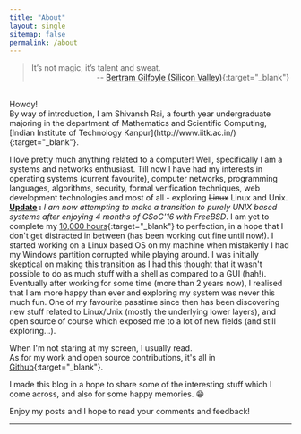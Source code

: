 ```yaml
---
title: "About"
layout: single
sitemap: false
permalink: /about
---
```


> It’s not magic, it’s talent and sweat.<br>&emsp;&emsp;&emsp;&emsp;&emsp;&emsp;&emsp;&emsp; -- [Bertram Gilfoyle (Silicon Valley)](https://youtu.be/2-OQhot_ml0){:target="_blank"}

<br>
Howdy!<br>
By way of introduction, I am Shivansh Rai, a fourth year undergraduate majoring in the department of Mathematics and Scientific Computing, [Indian Institute of Technology Kanpur](http://www.iitk.ac.in/){:target="_blank"}.

I love pretty much anything related to a computer! Well, specifically I am a systems and networks enthusiast. Till now I have had my interests in operating systems (current favourite), computer networks, programming languages, algorithms, security, formal verification techniques, web development technologies and most of all - exploring ~~Linux~~ Linux and Unix. **<u>Update</u> :** _I am now attempting to make a transition to purely UNIX based systems after enjoying 4 months of GSoC'16 with FreeBSD_. I am yet to complete my [10,000 hours](http://www.wisdomgroup.com/blog/10000-hours-of-practice/){:target="_blank"} to perfection, in a hope that I don't get distracted in between (has been working out fine until now!). I started working on a Linux based OS on my machine when mistakenly I had my Windows partition corrupted while playing around. I was initially skeptical on making this transition as I had this thought that it wasn't possible to do as much stuff with a shell as compared to a GUI (hah!). Eventually after working for some time (more than 2 years now), I realised that I am more happy than ever and exploring my system was never this much fun. One of my favourite passtime since then has been discovering new stuff related to Linux/Unix (mostly the underlying lower layers), and open source of course which exposed me to a lot of new fields (and still exploring...).

When I'm not staring at my screen, I usually read.  
As for my work and open source contributions, it's all in [Github](https://github.com/shivansh){:target="_blank"}.

I made this blog in a hope to share some of the interesting stuff which I come across, and also for some happy memories. &#x1F601;

Enjoy my posts and I hope to read your comments and feedback!

***
